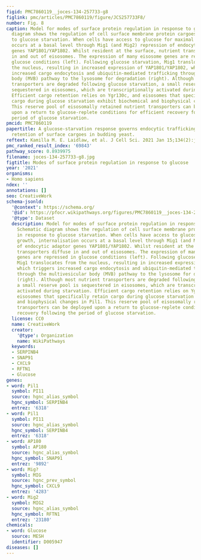 ```yaml
---
figid: PMC7860119__joces-134-257733-g8
figlink: pmc/articles/PMC7860119/figure/JCS257733F8/
number: Fig. 8
caption: Model for modes of surface protein regulation in response to glucose. Schematic
  diagram shows the regulation of cell surface membrane protein cargoes in response
  to glucose starvation. When cells have access to glucose for maximal growth, internalisation
  occurs at a basal level through Mig1 (and Mig2) repression of endocytic adaptor
  genes YAP1801/YAP1802. Whilst resident at the surface, nutrient transporters diffuse
  in and out of eisosomes. The expression of many eisosome genes are repressed in
  glucose conditions (left). Following glucose starvation, Mig1 translocates from
  the nucleus, resulting in increased expression of YAP1801/YAP1802, which triggers
  increased cargo endocytosis and ubiquitin-mediated trafficking through the multivesicular
  body (MVB) pathway to the lysosome for degradation (right). Although most nutrient
  transporters are degraded following glucose starvation, a small reserve pool is
  sequestered in eisosomes, which are transcriptionally activated during starvation.
  Efficient cargo retention relies on Ygr130c, and eisosomes that specifically retain
  cargo during glucose starvation exhibit biochemical and biophysical changes in Pil1.
  This reserve pool of eisosomally retained nutrient transporters can be deployed
  upon a return to glucose-replete conditions for efficient recovery following the
  period of glucose starvation.
pmcid: PMC7860119
papertitle: A glucose-starvation response governs endocytic trafficking and eisosomal
  retention of surface cargoes in budding yeast.
reftext: Kamilla M. E. Laidlaw, et al. J Cell Sci. 2021 Jan 15;134(2):jcs257733.
pmc_ranked_result_index: '69843'
pathway_score: 0.8939975
filename: joces-134-257733-g8.jpg
figtitle: Modes of surface protein regulation in response to glucose
year: '2021'
organisms:
- Homo sapiens
ndex: ''
annotations: []
seo: CreativeWork
schema-jsonld:
  '@context': https://schema.org/
  '@id': https://pfocr.wikipathways.org/figures/PMC7860119__joces-134-257733-g8.html
  '@type': Dataset
  description: Model for modes of surface protein regulation in response to glucose.
    Schematic diagram shows the regulation of cell surface membrane protein cargoes
    in response to glucose starvation. When cells have access to glucose for maximal
    growth, internalisation occurs at a basal level through Mig1 (and Mig2) repression
    of endocytic adaptor genes YAP1801/YAP1802. Whilst resident at the surface, nutrient
    transporters diffuse in and out of eisosomes. The expression of many eisosome
    genes are repressed in glucose conditions (left). Following glucose starvation,
    Mig1 translocates from the nucleus, resulting in increased expression of YAP1801/YAP1802,
    which triggers increased cargo endocytosis and ubiquitin-mediated trafficking
    through the multivesicular body (MVB) pathway to the lysosome for degradation
    (right). Although most nutrient transporters are degraded following glucose starvation,
    a small reserve pool is sequestered in eisosomes, which are transcriptionally
    activated during starvation. Efficient cargo retention relies on Ygr130c, and
    eisosomes that specifically retain cargo during glucose starvation exhibit biochemical
    and biophysical changes in Pil1. This reserve pool of eisosomally retained nutrient
    transporters can be deployed upon a return to glucose-replete conditions for efficient
    recovery following the period of glucose starvation.
  license: CC0
  name: CreativeWork
  creator:
    '@type': Organization
    name: WikiPathways
  keywords:
  - SERPINB4
  - SNAP91
  - CXCL9
  - RFTN1
  - Glucose
genes:
- word: Pil1
  symbol: PI11
  source: hgnc_alias_symbol
  hgnc_symbol: SERPINB4
  entrez: '6318'
- word: Pil1
  symbol: PI11
  source: hgnc_alias_symbol
  hgnc_symbol: SERPINB4
  entrez: '6318'
- word: AP180
  symbol: AP180
  source: hgnc_alias_symbol
  hgnc_symbol: SNAP91
  entrez: '9892'
- word: Mig?
  symbol: MIG
  source: hgnc_prev_symbol
  hgnc_symbol: CXCL9
  entrez: '4283'
- word: Mig2
  symbol: MIG2
  source: hgnc_alias_symbol
  hgnc_symbol: RFTN1
  entrez: '23180'
chemicals:
- word: Glucose
  source: MESH
  identifier: D005947
diseases: []
---
```

